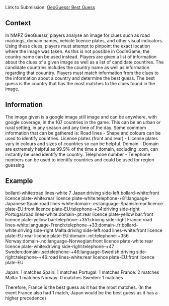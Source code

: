Link to Submission: [GeoGuessr Best Guess](https://www.codingame.com/contribute/view/111588c1aaba588f0c2ec3275a5095b166aa45)

## Context

In NMPZ GeoGuessr, players analyse an image for clues such as road markings, domain names, vehicle licence plates, and other visual indicators. Using these clues, players must attempt to pinpoint the exact location where the image was taken. As this is not possible in CodinGame, the country name can be used instead. Players are given a list of information about the clues of a given image as well as a list of candidate countires. The candidate countries includes the country name as well as information regarding that couuntry. Players must match information from the clues to the information about a country and determine the best guess. The best guess is the country that has the most matches to the clues found in the image.

## Information

The image given is a google image still image and can be anywhere, with google coverage, in the 107 countries in the game. This can be an urban or rural setting, in any season and any time of the day. Some commom information that can be gathered is:
Road lines - Shape and colours can be used to identify countries.
License plates (front and rear) - License plates vary in colours and sizes of countries so can be helpful.
Domain - Domain are extremely helpful as 99.9% of the time a domain, excluding .com, can instantly be used identify the country.
Telephone number - Telephone numbers can be used to identify countries and could be used for region guessing.

## Example

bollard-white:road lines-white
7
Japan:driving side-left:bollard-white:front licence plate-white:rear licence plate-white:telephone-+81:language-Japanese
Spain:road lines-white:domain-.es:language-Spanish:rear licence plate-EU:front licence plate-EU:telephone-+34:driving side-right
Portugal:road lines-white:domain-.pt:rear licence plate-yellow bar:front licence plate-yellow bar:telephone-+351:driving side-right
France:road lines-white:language-French:telephone-+33:domain-.fr:bollard-white:driving side-right
Malta:driving side-left:road lines-white:front licence plate-EU:rear licence plate-EU:domain-.mt:telephone-+356
Norway:domain-.no:language-Norwegian:front licence plate-white:rear licence plate-white:driving side-right:telephone-+47
Sweden:domain-.se:telephone-+46:language-Swedish:driving side-right:telephone-+46:road lines-white:rear licence plate-EU:front licence plate-EU

Japan: 1 matches
Spain: 1 matches
Portugal: 1 matches
France: 2 matches
Malta: 1 matches
Norway: 0 matches
Sweden: 1 matches

Therefore, France is the best guess as it has the most matches. (In the event France also had 1 match, Japan would be the best guess as it has a higher precedence)

